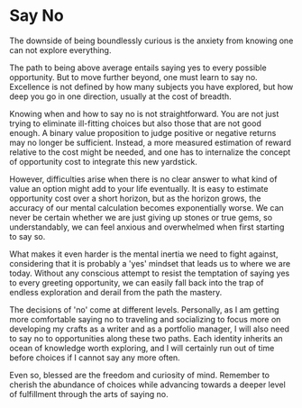 # Say No

The downside of being boundlessly curious is the anxiety from knowing one can not explore everything.

The path to being above average entails saying yes to every possible opportunity. But to move further beyond, one must learn to say no. Excellence is not defined by how many subjects you have explored, but how deep you go in one direction, usually at the cost of breadth.

Knowing when and how to say no is not straightforward. You are not just trying to eliminate ill-fitting choices but also those that are not good enough. A binary value proposition to judge positive or negative returns may no longer be sufficient. Instead, a more measured estimation of reward relative to the cost might be needed, and one has to internalize the concept of opportunity cost to integrate this new yardstick.

However, difficulties arise when there is no clear answer to what kind of value an option might add to your life eventually. It is easy to estimate opportunity cost over a short horizon, but as the horizon grows, the accuracy of our mental calculation becomes exponentially worse. We can never be certain whether we are just giving up stones or true gems, so understandably, we can feel anxious and overwhelmed when first starting to say so.

What makes it even harder is the mental inertia we need to fight against, considering that it is probably a 'yes' mindset that leads us to where we are today. Without any conscious attempt to resist the temptation of saying yes to every greeting opportunity, we can easily fall back into the trap of endless exploration and derail from the path the mastery.

The decisions of 'no' come at different levels. Personally, as I am getting more comfortable saying no to traveling and socializing to focus more on developing my crafts as a writer and as a portfolio manager, I will also need to say no to opportunities along these two paths. Each identity inherits an ocean of knowledge worth exploring, and I will certainly run out of time before choices if I cannot say any more often.

Even so, blessed are the freedom and curiosity of mind. Remember to cherish the abundance of choices while advancing towards a deeper level of fulfillment through the arts of saying no.
